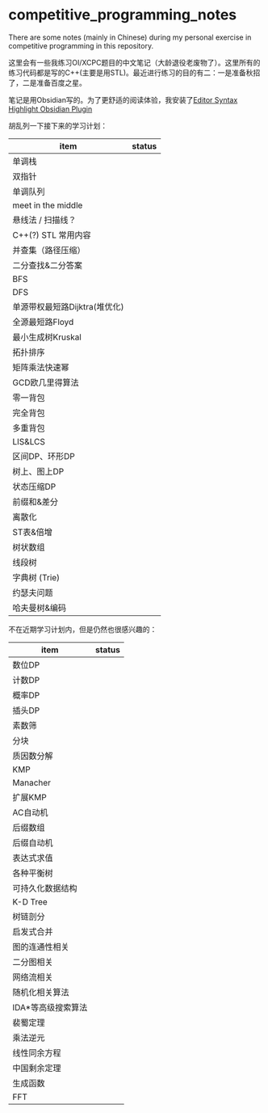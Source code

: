 # competitive_programming_notes

There are some notes (mainly in Chinese) during my personal exercise in competitive programming in this repository.

这里会有一些我练习OI/XCPC题目的中文笔记（大龄退役老废物了）。这里所有的练习代码都是写的C++(主要是用STL)。最近进行练习的目的有二：一是准备秋招了，二是准备百度之星。

笔记是用Obsidian写的。为了更舒适的阅读体验，我安装了[Editor Syntax Highlight Obsidian Plugin](https://github.com/deathau/cm-editor-syntax-highlight-obsidian)

胡乱列一下接下来的学习计划：

|  item   | status  |
|  ----  | ----  |
| 单调栈  |  |
| 双指针  |  |
| 单调队列 |  |
| meet in the middle |  |
| 悬线法 / 扫描线？ |  |
|C++(?) STL 常用内容||
|并查集（路径压缩）||
|二分查找&二分答案||
|BFS||
|DFS||
|单源带权最短路Dijktra(堆优化)||
|全源最短路Floyd||
|最小生成树Kruskal||
|拓扑排序||
|矩阵乘法快速幂||
|GCD欧几里得算法||
|零一背包||
|完全背包||
|多重背包|
|LIS&LCS||
|区间DP、环形DP||
|树上、图上DP||
|状态压缩DP||
|前缀和&差分||
|离散化||
|ST表&倍增||
|树状数组||
|线段树||
|字典树 (Trie)||
|约瑟夫问题||
|哈夫曼树&编码||

不在近期学习计划内，但是仍然也很感兴趣的：

|  item   | status  |
|----|----|
|数位DP||
|计数DP||
|概率DP||
|插头DP||
|素数筛||
|分块||
|质因数分解||
|KMP||
|Manacher||
|扩展KMP||
|AC自动机||
|后缀数组||
|后缀自动机||
|表达式求值||
|各种平衡树||
|可持久化数据结构||
|K-D Tree||
|树链剖分||
|启发式合并||
|图的连通性相关||
|二分图相关||
|网络流相关||
|随机化相关算法||
|IDA\*等高级搜索算法||
|裴蜀定理||
|乘法逆元||
|线性同余方程||
|中国剩余定理||
|生成函数||
|FFT||





